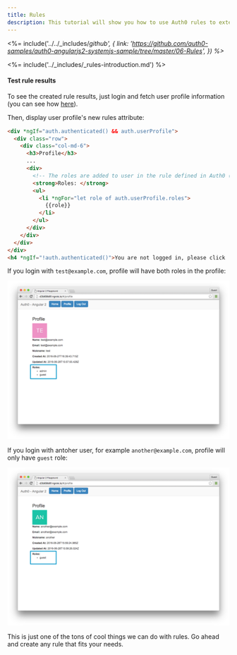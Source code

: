 ```yaml
---
title: Rules
description: This tutorial will show you how to use Auth0 rules to extend what Auth0 has to offer.
---
```


<%= include('../../_includes/_github', {
  link: 'https://github.com/auth0-samples/auth0-angularjs2-systemjs-sample/tree/master/06-Rules',
}) %>_

<%= include('../_includes/_rules-introduction.md') %>


#### Test rule results

To see the created rule results, just login and fetch user profile information (you can see how [here](/quickstart/spa/angular2/03-user-profile)).

Then, display user profile's new rules attribute:

```html
<div *ngIf="auth.authenticated() && auth.userProfile">
  <div class="row">
    <div class="col-md-6">
      <h3>Profile</h3>
      ...
      <div>
        <!-- The roles are added to user in the rule defined in Auth0 (https://manage.auth0.com/#/rules) -->
        <strong>Roles: </strong>
        <ul>
          <li *ngFor="let role of auth.userProfile.roles">
            {{role}}
          </li>
        </ul>
      </div>
    </div>
  </div>
</div>
<h4 *ngIf="!auth.authenticated()">You are not logged in, please click 'Log in' button to login</h4>
```

If you login with `test@example.com`, profile will have both roles in the profile:

![Admin role](/media/articles/angularjs2/rule-profile-admin.png)

If you login with antoher user, for example `another@example.com`, profile will only have `guest` role:

![Admin role](/media/articles/angularjs2/rule-profile-guest.png)


This is just one of the tons of cool things we can do with rules. Go ahead and create any rule that fits your needs.